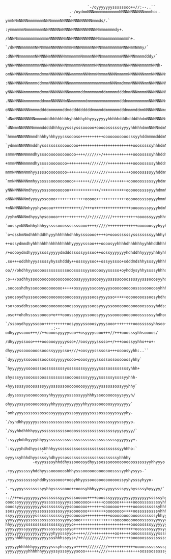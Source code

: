                                         `-/oyyyyyyyssssssoo++//:--..``                                 
                                .-/oydmmNNNmmmmmmmmmmmNNNNNNNNNNNmmmho:.                             
                                -ymmNNmNNNNmmmmmmmNNNmmmmNNNNNNNNNNNNNNmmmds/.`                        
                            :ymmmmmmNmmmmmmmmNNNNNNNmNNNNNNNNNNNNNNNNmmmmmmmdy+.                     
                            /hNNNmmmmmmmmmmmmmmNNNNNNNmNNNNNNNNNNNNNNmmmmmmmmmmmmmh+.                  
                        `/dNNNNmmmmmmNNNmmmmNNNNNNmmmNmNNNmmmmNNNNmmmmmmmmmNNNNmmNmmy/`               
                        :dNNNNmmmmmmmNNNNNNmNNNNNNmmmmmmmNmmmmNNNNmmmmmmmmmNNNNNNmmmmdddy/`            
                    -yNNNNNNNmmmmmmmNNNNNNNNNNNNmmmmmmNNmmmmNNNmmmNmmmmmNNNNNNNNmmmmmNNNh-           
                    omNNNNNNNNmmmmmdmmmNNNNNNNNNNmmmmmNNNmmmNmmmmNNNNmmmmmNNNNNNNmmmNNNNNNm+          
                    :NNNNNNNNNmmmmddmmmNNNNNNNNNmmmmmmmmmmmmmmmmmmNNNmmdmmmNNNNNNmmNNNNNNNNNNy.        
                    yNNNNNNNmmmmmmmdmmmNNNNNNNNNmmmmmddmmmmmmmddmmmmmddddmmNNNmmmmNNNNNNNNNNNNd.       
                    .NNNNNNNmmmmmmmddmmmNNNNNNmNNmmmmmmdmmmmmmmmmmmmmmdddmmmmmmmmmmNNNNNNNmmmNNNy`      
                    oNNNNNNNNNNmmmmddddmmmmmmddmddddddddddmmmmddmmmmmmdddmmmmddmmNNNNNNNNmdddmNNN+      
                `dNmNNNNNNNNNmmmmdddhhhhhhhhyhhhhhyhhyyyyyyyyhhhhhdddhddddhhdmNNNNNNNNmmmmNNNNm-     
                `dNNmmNNNNNNmmmmdddddhhhyyysssysssooooo+ooooossssssyyyyhhhhhdmmNNNNmdmNNNNNNNNNh`    
                `hmmmNNNNNNmmdhhhhyhhhyyysssoooso++++++++++ooooooooooosssyyhddmmmmdddmNNNNNNNNNNo    
                `ydmmmNNNNNmddhysssssssssooooooo++++++++++++++++++++++++ooosssssyhhhdmNNNNNNNNNmo    
                    smmmNNNNNmmmdhysssooooooooooooo++++//////+/+++++++++++++oooossssyhhhddmmmmmNNNNo    
                    +mmmNNNNmmmmdhyssssoooooooo++++++++++////////+++++++++++ooooossssyhhddmmmmNNNNN+    
                    -mmmNNNNmNmmhyyssssooooooooo+++++++++/////////++++++++++ooooossssyyhddmmNNNNNNN/    
                    `mmNNNNNNNmmhyysssssoooooooooo+++++++/////////++++++++oooooosssssyyhdmmNNNNNNNm:    
                    yNNNNNNNNmdhyyyysssooooooooo+++++++++++++/+++++++++++oooooossssyyyhdmmNNNNNmmh.    
                    oNNNNNNNNmdyyyyyssoooo+++++++++++++ooooo+++++++++++++oooooossssyyyyhmmNNNNNNm/     
                    +mNNNNNNNmhyyyhysoooo++++++++++++//+++o++++++++++++++++ooooosssyyyyhdmNNNNNNh`     
                    /yyhmNNNNmdhyyyhysooooo++++++++++++//+/////////+++++++++++oooossyyyyhhmNNNNNN:      
                `oossymNNNmhhyhhhyyssssooosssssssooo++++/////+++++++++++++oooooosyyhyyhdmNNNNd.      
                `o+osshmNmdhhhhddhhyyyhhhhhhdhhhysssoooo++++o+ooossssssyssssssssyyhhhyhdmNNNmyo.     
                    ++ossydmmdhyhhhhhhhhhhhhhhhhhyyyyysssoo+++oooosyyhhhhdhhhhhhyyhhhddhhhhmNNmyoo-     
                    /+ooooydmdhyyyyssssyyyyydmdddsssssyyssoo++oossyyyyyyyhdhddhhyyyyyhhhyhhmNmhy++-     
                    .so+++oddhhyyysssssyhysshdddy++osssyysoo++ossyyssso+sdddmdshhysssyyhhhhmmysso+.     
                    oo///ohdhhyysoooossssssssssooosssssyysoooosyysssso+oyhddysyhhyssssyhhhdho+ooo.     
                    :o++/osdhhyssoooooooooooooooooossyyyyssoosyyysssssoooossssyysssooosyyhds//+s/      
                    .sooosshdhyssoooooooooooo+++++ossyyyyssoosyyyysoooooooooossssooooosyhhh+/++s:      
                    ysoosoydhysssooooooooooooooooosssyyyssoosyyyysso+++++oooooooossoosyhdhoooos.      
                    +so+oosddhsssoooooooooooooooosssyyyyssoosyyyyssoooooooooooooossssyhddsssoso`      
                    .oso++ohdhsssssooooo+o+++ooosssyyyyssooosyyyyssoooooooooooossssssyhdhoooos/       
                    `/ssooydhyyyssooo++++++++++oosyyyyssooosyyyysooo++++++++ooosssssyhhsoo+os.       
                        .:--odhyyyssooo+++//++oooosyyyyysoo++osyyyysooo+++//+++ooosssyhhsoooos/        
                            /dhyyyyssooo++++ooooooyyyyysso+//oosyyyysssso++/+++ooossyyhho++o+-         
                            -dhyyyyssooooooosooossyyyysso+///+oosyyyssssoso+++oooosyyhh:..``           
                            `dyyyyyyssoooossooosssyyyyysooo+ooosyyyysssssossoooooosyhhy`               
                            `hyyyyyyysooosssoossssssssyssssssssyyyyyyssssossssssssyhhh+                
                            shysssyysooosssoossssssssssooooossssyyyyyssssssyssssyyhhh-                
                            +hyyssssysoosssssyyyssssssoooooooosyyyyyyyssssssossyyyhhy`                
                            .dyyssssysoooooossyhhyyyyyyssssssyyyhhhyssoooooosyysyyyh/                 
                            ohyyyyssysoooooossyyhhyyyyyyyyyyyyhhyyssoooooosyysyyyyy`                 
                            `omhyyyysssssssossossyyyyyyssssyyyyyyssssossssyyssyyyhy-                  
                            `/syhdhhyyyyyysssssssssssssssssssssssssssssssssyysssyyyo.                   
                        `/syyhhdhhhhyyyysssssssssssoooosssssssssssssssssyyysyyyy/`                    
                        `:syyyhddhyyyyhhyyyssssssssssssssssssssssssssssssyyyyyyy+.                      
                    `:syyyyhdhdhyyssshhhhyysssssssssosssssssssssssssssyyhhho:`                        
                    `-oyyyssyhhhdhyyssssyhdhyyssossssssssssssssssssssssyhhhhy                           
                -oyyyssssyhhddhyssoooosydhyyssosssoooooooooossssssyyhhyyyo                           
                .+yyyysssssyhddhyyssooooooshhhysssooooooooooooossssyyhhysyys-`                         
            .+yyyssssssssyhddhysssoooo+oooyhhyyssooooooooooooossyyhysssyhyyo-                        
            `.+yyyyyssssssssyyhhyssssoooo++ooosyhhhyyyssyyyyssssyyyhyssssyhyyyyy/`                      
    --://++osyyyyyyyyssssssssyyyssssooooo++++ooosssyyyyyyyyyyyyyyyyysssssyhyyhyyys-                     
    oooossyyyyyyyyyyysssssssyyyyssooooooo++++++ooooooo++++++oooossssssssyhhhyyyyyss/`                   
    oooosyyyyyyyyyyysssssssssyyysooooooo+++++++ooooooo++++++oooosssssssyhhhhhhyyyssss.                  
    ssosyyyyyyyyyysssssssssssyyysooooooo++++++++oooooooo++++oosssssssssyhhhhhhyyyyyssy:                 
    ssyyyyyyyyyyyssssssssssssyyysoooooo+++++++++++ooooooooooooosssssssyhhyyhhhyyyyysssy+`               
    yyyyyyyyyysssssssssssssssyyyyoooo+++++++++++++++oooooooooooosssssyyyyyyhhhyyyyyysssyo.              
    hhyyyyyyysssssssssssssssyyyyyo+++++++++++++++++++++++++ooooossssyyyyyyyyhhyyssssssssyy-             
    yyyyyyyssyyyyyyyysssssssyssyyo+++++++++++++++++++++++++++oosssssyyyysyyyyhyysssssysssyh/            
    yyyyyyyyyyyyyyyyyyyyyhyysssyyo+++++///++++++++++oo+++++oooosssssyyyssssyyyyysssyyysssoyho.          
    yyyyhhhhhyyyyyyyyyyssshhhssyys+/++///////////++++++++++oooooossssssssssyyyyyysssyysssssyhy+-`       
    yyyyyyhhhhhhyyyyyyyysssyhssyyyo+++++/////////++++++++++++oooosssssssssyyssyyysssyyssssssyhhso+:.`   
    yyyyyyyyyyhhhhhhyyyyyssysssyyyysooo++++++////++++++++++++++oosssosssssyssssyyyssyyyssssssyhhyyssso:`
